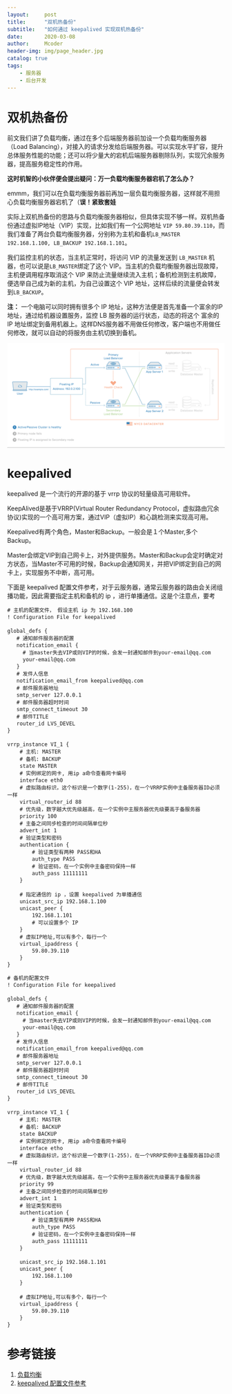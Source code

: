 ```yaml
---
layout:     post
title:      "双机热备份"
subtitle:   "如何通过 keepalived 实现双机热备份"
date:       2020-03-08
author:     Mcoder
header-img: img/page_header.jpg
catalog: true
tags:
    - 服务器
    - 后台开发
---
```


# 双机热备份

前文我们讲了负载均衡，通过在多个后端服务器前加设一个负载均衡服务器（Load Balancing），对接入的请求分发给后端服务器。可以实现水平扩容，提升总体服务性能的功能；还可以将少量大的宕机后端服务器剔除队列，实现冗余服务器，提高服务稳定性的作用。

**这时机智的小伙伴便会提出疑问：万一负载均衡服务器宕机了怎么办？**

emmm，我们可以在负载均衡服务器前再加一层负载均衡服务器，这样就不用担心负载均衡服务器宕机了（**误！紧致套娃**

实际上双机热备份的思路与负载均衡服务器相似，但具体实现不够一样。双机热备份通过虚拟IP地址（VIP）实现，比如我们有一个公网地址 `VIP 59.80.39.110`，而我们准备了两台负载均衡服务器，分别称为主机和备机`LB_MASTER 192.168.1.100, LB_BACKUP 192.168.1.101`。

我们监控主机的状态，当主机正常时，将访问 VIP 的流量发送到 `LB_MASTER` 机器，也可以说是`LB_MASTER`绑定了这个 VIP。当主机的负载均衡服务器出现故障，主机便调用程序取消这个 VIP 来防止流量继续流入主机；备机检测到主机故障，便选举自己成为新的主机，为自己设置这个 VIP 地址，这样后续的流量便会转发到`LB_BACKUP`。

**注：** 一个电脑可以同时拥有很多个 IP 地址，这种方法便是首先准备一个富余的IP地址，通过给机器设置服务，监控 LB 服务器的运行状态，动态的将这个 富余的 IP 地址绑定到备用机器上。这样DNS服务器不用做任何修改，客户端也不用做任何修改，就可以自动的将服务由主机切换到备机。

![](/post_img/202001/keepalived.gif)

# keepalived
keepalived 是一个流行的开源的基于 vrrp 协议的轻量级高可用软件。

KeepAlived是基于VRRP(Virtual Router Redundancy Protocol，虚拟路由冗余协议)实现的一个高可用方案，通过VIP（虚拟IP）和心跳检测来实现高可用。

Keepalived有两个角色，Master和Backup。一般会是１个Master,多个Backup。

Master会绑定VIP到自己网卡上，对外提供服务。Master和Backup会定时确定对方状态，当Master不可用的时候，Backup会通知网关，并把VIP绑定到自己的网卡上，实现服务不中断，高可用。


下面是 keepalived 配置文件参考，对于云服务器，通常云服务器的路由会关闭组播功能，因此需要指定主机和备机的 ip ，进行单播通信。这是个注意点，要考
```
# 主机的配置文件， 假设主机 ip 为 192.168.100
! Configuration File for keepalived

global_defs {
   # 通知邮件服务器的配置
   notification_email {
     # 当master失去VIP或则VIP的时候，会发一封通知邮件到your-email@qq.com
     your-email@qq.com
   }
   # 发件人信息
   notification_email_from keepalived@qq.com
   # 邮件服务器地址
   smtp_server 127.0.0.1
   # 邮件服务器超时时间
   smtp_connect_timeout 30
   # 邮件TITLE
   router_id LVS_DEVEL
}

vrrp_instance VI_1 {
    # 主机: MASTER
    # 备机: BACKUP
    state MASTER
    # 实例绑定的网卡, 用ip a命令查看网卡编号
    interface eth0
    # 虚拟路由标识，这个标识是一个数字(1-255)，在一个VRRP实例中主备服务器ID必须一样
    virtual_router_id 88
    # 优先级，数字越大优先级越高，在一个实例中主服务器优先级要高于备服务器
    priority 100
    # 主备之间同步检查的时间间隔单位秒
    advert_int 1
    # 验证类型和密码
    authentication {
        # 验证类型有两种 PASS和HA
        auth_type PASS
        # 验证密码，在一个实例中主备密码保持一样
        auth_pass 11111111
    }

    # 指定通信的 ip ，设置 keepalived 为单播通信
    unicast_src_ip 192.168.1.100
    unicast_peer {
        192.168.1.101
        # 可以设置多个 IP
    }
    # 虚拟IP地址,可以有多个，每行一个
    virtual_ipaddress {
        59.80.39.110
    }
}
```

```
# 备机的配置文件
! Configuration File for keepalived

global_defs {
   # 通知邮件服务器的配置
   notification_email {
     # 当master失去VIP或则VIP的时候，会发一封通知邮件到your-email@qq.com
     your-email@qq.com
   }
   # 发件人信息
   notification_email_from keepalived@qq.com
   # 邮件服务器地址
   smtp_server 127.0.0.1
   # 邮件服务器超时时间
   smtp_connect_timeout 30
   # 邮件TITLE
   router_id LVS_DEVEL
}

vrrp_instance VI_1 {
    # 主机: MASTER
    # 备机: BACKUP
    state BACKUP
    # 实例绑定的网卡, 用ip a命令查看网卡编号
    interface etho
    # 虚拟路由标识，这个标识是一个数字(1-255)，在一个VRRP实例中主备服务器ID必须一样
    virtual_router_id 88
    # 优先级，数字越大优先级越高，在一个实例中主服务器优先级要高于备服务器
    priority 99
    # 主备之间同步检查的时间间隔单位秒
    advert_int 1
    # 验证类型和密码
    authentication {
        # 验证类型有两种 PASS和HA
        auth_type PASS
        # 验证密码，在一个实例中主备密码保持一样
        auth_pass 11111111
    }

    unicast_src_ip 192.168.1.101
    unicast_peer {
        192.168.1.100
    }

    # 虚拟IP地址,可以有多个，每行一个
    virtual_ipaddress {
        59.80.39.110
    }
}
```


# 参考链接
1. [负载均衡](https://juejin.im/post/5e63b434e51d4526fd0692b6)
2. [keepalived 配置文件参考](https://yq.aliyun.com/articles/609851)
